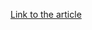 [Link to the article](https://marcoramilli.com/2020/02/19/uncovering-new-magecart-implant-attacking-ecommerce/)
